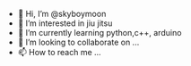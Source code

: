 - 👋 Hi, I’m @skyboymoon
- 👀 I’m interested in jiu jitsu
- 🌱 I’m currently learning python,c++, arduino
- 💞️ I’m looking to collaborate on ...
- 📫 How to reach me ...

<!---
skyboymoon/skyboymoon is a ✨ special ✨ repository because its `README.md` (this file) appears on your GitHub profile.
You can click the Preview link to take a look at your changes.
--->
